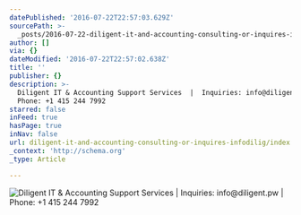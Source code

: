 ```yaml
---
datePublished: '2016-07-22T22:57:03.629Z'
sourcePath: >-
  _posts/2016-07-22-diligent-it-and-accounting-consulting-or-inquires-infodilig.md
author: []
via: {}
dateModified: '2016-07-22T22:57:02.638Z'
title: ''
publisher: {}
description: >-
  Diligent IT & Accounting Support Services  |  Inquiries: info@diligent.pw  | 
  Phone: +1 415 244 7992
starred: false
inFeed: true
hasPage: true
inNav: false
url: diligent-it-and-accounting-consulting-or-inquires-infodilig/index.html
_context: 'http://schema.org'
_type: Article

---
```

![Diligent IT & Accounting Support Services  |  Inquiries: info@diligent.pw  |  Phone: +1 415 244 7992](https://the-grid-user-content.s3-us-west-2.amazonaws.com/76caf10e-76df-41a4-addd-0621181e3c1a.jpg)